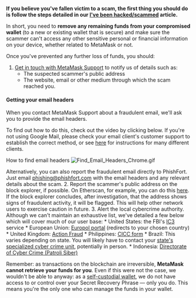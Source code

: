 **If you believe you've fallen victim to a scam, the first thing you should do is follow the steps detailed in our [I've been hacked/scammed](https://support.metamask.io/hc/en-us/articles/360052511372) article.** 


In short, you need to **remove any remaining funds from your compromised wallet** (to a new or existing wallet that is secure) and make sure the scammer can't access any other sensitive personal or financial information on your device, whether related to MetaMask or not.


Once you've prevented any further loss of funds, you should:


1. [Get in touch with MetaMask Support](https://support.metamask.io/hc/en-us/articles/360058969391-How-to-contact-MetaMask-Support#:~:text=If%20you%20can%27t%20find%20an%20answer%20in%20these%20resources%2C%20click%20on%20the%20%27Start%20a%20Conversation%27%20button%20on%20https%3A//metamask.zendesk.com/hc/en%2Dus) to notify us of details such as:
	* The suspected scammer's public address
	* The website, email or other medium through which the scam reached you.
#### Getting your email headers


When you contact MetaMask Support about a fraudulent email, we'll ask you to provide the email headers.


To find out how to do this, check out the video by clicking below. If you're not using Google Mail, please check your email client's customer support to establish the correct method, or see [here](https://mxtoolbox.com/public/content/emailheaders/) for instructions for many different clients.




How to find email headers
![Find_Email_Headers_Chrome.gif](https://support.metamask.io/hc/article_attachments/9502312721947)



Alternatively, you can also report the fraudulent email directly to PhishFort. Just email phishing@phishfort.com with the email headers and any relevant details about the scam.
2. Report the scammer's public address on the block explorer, if possible. On Etherscan, for example, you can do this [here](https://info.etherscan.com/report-address/). If the block explorer concludes, after investigation, that the address shows signs of fraudulent activity, it will be flagged. This will help other network users to exercise caution in future.
3. Alert the local cybercrime authority. Although we can't maintain an exhaustive list, we've detailed a few below which will cover much of our user base:
	* United States: the FBI's [IC3](https://www.ic3.gov/) service
	* European Union: [Europol portal](https://www.europol.europa.eu/report-a-crime/report-cybercrime-online) (redirects to your chosen country)
	* United Kingdom: [Action Fraud](https://www.actionfraud.police.uk/)
	* Philippines: [CICC form](https://cicc.gov.ph/report/)
	* Brazil: This varies depending on state. You will likely have to contact your [state's specialized cyber crime unit](https://new.safernet.org.br/content/delegacias-cibercrimes), potentially in person.
	* Indonesia: [Directorate of Cyber Crime (Patroli Siber)](https://patrolisiber.id/)


Remember: as transactions on the blockchain are irreversible, **MetaMask cannot retrieve your funds for you**. Even if this were not the case, we wouldn't be able to anyway: as a [self-custodial wallet](https://support.metamask.io/hc/en-us/articles/360059952212), we do not have access to or control over your Secret Recovery Phrase — only you do. This means you're the only one who can manage the funds in your wallet. 

